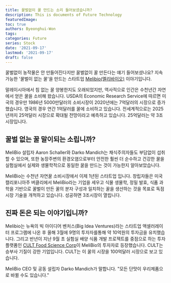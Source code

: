 ```yaml
---
title: 꿀벌없이 꿀 만드는 소리 들어보셨습니까?
description: This is documents of Future Technology
featuredImage: 
toc: true
authors: Byeonghui-Won
tags:
categories: Future
series: Stock
date: '2021-09-17'
lastmod: '2021-09-17'
draft: false
---
```


꿀벌없이 농작물은 안 만들어진다지만 꿀벌없이 꿀 만든다는 얘기 들어보셨나요? 지속 가능한 '꿀벌이 없는 꿀'을 만드는 스타트업 [Melibio(멜리바이오)](https://www.melibio.com/) 이야기입니다.

말레이시아에서 침 없는 꿀 양봉한지도 오래되었지만, 역사적으로 인간은 수천년간 자연에서 얻은 꿀을 소비해 왔습니다. USDA의 Economic Research Service에 따르면 미국의 경우만 1986년 5000만달러의 소비시장이 2020년에는 7억달러의 시장으로 증가했습니다. 영국의 경우 연간 1억달러를 꿀에 소비하고 있습니다. 전세계적으로는 2025년까지 25억달러 시장으로 확대될 전망이라고 예측하고 있습니다. 25억달러는 약 3조 시장입니다.

## 꿀벌 없는 꿀 말이되는 소립니까?

MeliBio 설립자 Aaron Schaller와 Darko Mandich는 채식주의자들도 부담없이 섭취할 수 있으며, 또한 농장주변의 환경오염으로부터 안전한 훨씬 더 순수하고 건강한 꿀을 실험실에서 실제와 생물학적으로 동일한 꿀을 만드는 것이 가능한지 알아보았습니다.

MeliBio는 수천년 자연꿀 소비시장에서 이제 1년된 스타트업 입니다. 창립자들은 미국 캘리포니아주 버클리에서 MeliBio라는 기업을 세우고 식물 생물학, 정밀 발효, 식품 과학을 기반으로 꿀벌이 만든 꿀의 분자 구성과 일치하는 꿀을 생산하는 것을 목표로 독점시장 기술을 개척하고 있습니다. 성공하면 3조시장이 열립니다. 

## 진짜 돈은 되는 이야기입니까?

Melibio는 뉴욕의 빅 아이디어 벤처스(Big Idea Ventures)라는 스타트업 액셀러레이터 프로그램에 나온 후 올해 3월에 9명의 투자자를통해 약 10억원의 투자금을 유치했습니다. 그리고 반년이 지난 9월 초 실험실 배양 식품 개발 프로젝트를 중점으로 하는 투자 플랫폼인 [CULT Food Science Corp](https://www.cultfoodscience.com)이 MeliBio의 투자자로 등장했습니다. CULT는 승부사 기질이 강한 기업입니다. CULT는 이 꿀의 시장을 100억달러 시장으로 보고 있습니다. 

MeliBio CEO 및 공동 설립자 Darko Mandich가 말합니다. "모든 단맛이 우리제품으로 바뀔 수도 있습니다."
